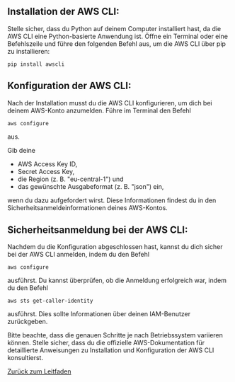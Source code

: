 ## Installation der AWS CLI:
Stelle sicher, dass du Python auf deinem Computer installiert hast, da die AWS CLI eine Python-basierte Anwendung ist.
Öffne ein Terminal oder eine Befehlszeile und führe den folgenden Befehl aus, um die AWS CLI über pip zu installieren:

`pip install awscli`

## Konfiguration der AWS CLI:
Nach der Installation musst du die AWS CLI konfigurieren, um dich bei deinem AWS-Konto anzumelden.
Führe im Terminal den Befehl

`aws configure` 

aus.

Gib deine 
* AWS Access Key ID,
* Secret Access Key,
* die Region (z. B. "eu-central-1") und
* das gewünschte Ausgabeformat (z. B. "json") ein,

wenn du dazu aufgefordert wirst. Diese Informationen findest du in den Sicherheitsanmeldeinformationen deines AWS-Kontos.

## Sicherheitsanmeldung bei der AWS CLI:
Nachdem du die Konfiguration abgeschlossen hast, kannst du dich sicher bei der AWS CLI anmelden, indem du den Befehl

`aws configure` 

ausführst.
Du kannst überprüfen, ob die Anmeldung erfolgreich war, indem du den Befehl

`aws sts get-caller-identity` 

ausführst. Dies sollte Informationen über deinen IAM-Benutzer zurückgeben.

Bitte beachte, dass die genauen Schritte je nach Betriebssystem variieren können. Stelle sicher, dass du die offizielle AWS-Dokumentation für detaillierte Anweisungen zu Installation und Konfiguration der AWS CLI konsultierst.

[Zurück zum Leitfaden](../../../README.md)
